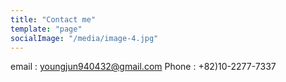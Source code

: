 ```yaml
---
title: "Contact me"
template: "page"
socialImage: "/media/image-4.jpg"
---
```


email : youngjun940432@gmail.com
Phone : +82)10-2277-7337